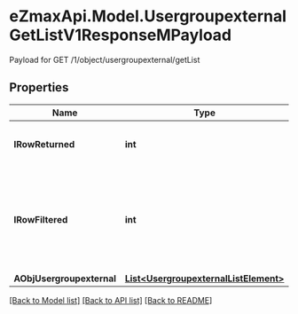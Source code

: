 # eZmaxApi.Model.UsergroupexternalGetListV1ResponseMPayload
Payload for GET /1/object/usergroupexternal/getList

## Properties

Name | Type | Description | Notes
------------ | ------------- | ------------- | -------------
**IRowReturned** | **int** | The number of rows returned | 
**IRowFiltered** | **int** | The number of rows matching your filters (if any) or the total number of rows | 
**AObjUsergroupexternal** | [**List&lt;UsergroupexternalListElement&gt;**](UsergroupexternalListElement.md) |  | 

[[Back to Model list]](../README.md#documentation-for-models) [[Back to API list]](../README.md#documentation-for-api-endpoints) [[Back to README]](../README.md)

